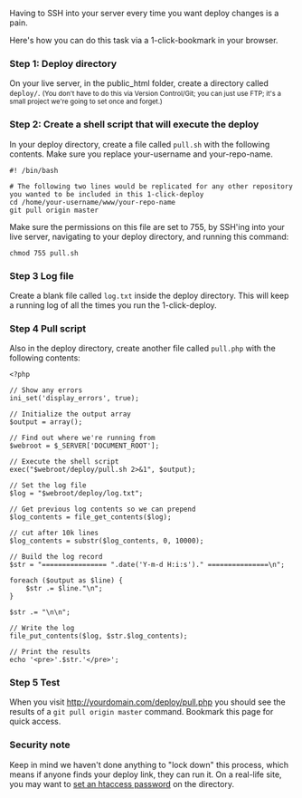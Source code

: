 Having to SSH into your server every time you want deploy changes is a pain.

Here's how you can do this task via a 1-click-bookmark in your browser.

### Step 1: Deploy directory
On your live server, in the public_html folder, create a directory called `deploy/`. 
<small>(You don't have to do this via Version Control/Git; you can just use FTP; it's a small project we're going to set once and forget.)</small>

### Step 2: Create a shell script that will execute the deploy
In your deploy directory, create a file called `pull.sh` with the following contents. 
Make sure you replace your-username and your-repo-name.

	#! /bin/bash

	# The following two lines would be replicated for any other repository you wanted to be included in this 1-click-deploy
	cd /home/your-username/www/your-repo-name
	git pull origin master


Make sure the permissions on this file are set to 755, by SSH'ing into your live server, navigating to your deploy directory, and running this command:

	chmod 755 pull.sh

### Step 3 Log file
Create a blank file called `log.txt` inside the deploy directory. This will keep a running log of all the times you run the 1-click-deploy.
	
### Step 4 Pull script
Also in the deploy directory, create another file called `pull.php` with the following contents:

	<?php
	
	// Show any errors
	ini_set('display_errors', true);
	
	// Initialize the output array
	$output = array();
	
	// Find out where we're running from
	$webroot = $_SERVER['DOCUMENT_ROOT'];
	
	// Execute the shell script
	exec("$webroot/deploy/pull.sh 2>&1", $output);
	
	// Set the log file
	$log = "$webroot/deploy/log.txt";
	
	// Get previous log contents so we can prepend
	$log_contents = file_get_contents($log);
	
	// cut after 10k lines
	$log_contents = substr($log_contents, 0, 10000);
	
	// Build the log record
	$str = "================ ".date('Y-m-d H:i:s')." ===============\n";
	
	foreach ($output as $line) {
		$str .= $line."\n";
	}
	
	$str .= "\n\n";
	
	// Write the log
	file_put_contents($log, $str.$log_contents);
	
	// Print the results
	echo '<pre>'.$str.'</pre>';

### Step 5 Test
When you visit http://yourdomain.com/deploy/pull.php you should see the results of a `git pull origin master` command.
Bookmark this page for quick access.

### Security note
Keep in mind we haven't done anything to "lock down" this process, which means if anyone finds your deploy link, they can run it. On a real-life site, you may want to [set an htaccess password](http://davidwalsh.name/password-protect-directory-using-htaccess) on the directory.
